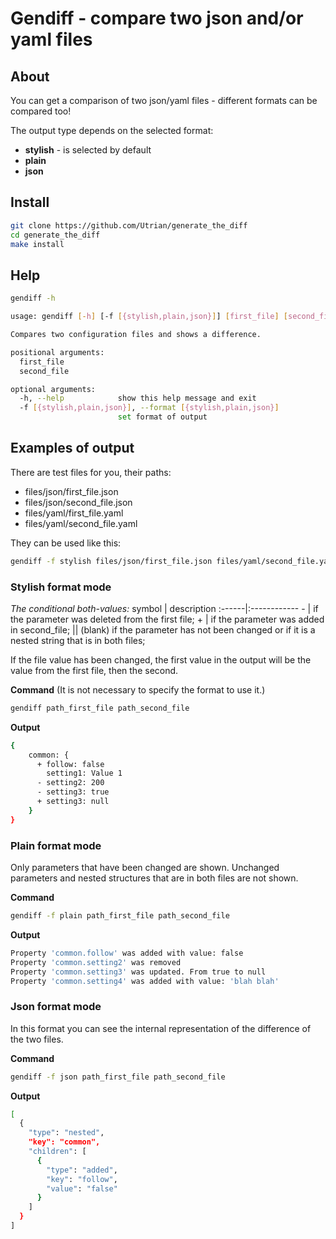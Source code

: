 # **Gendiff** - compare two json and/or yaml files

## **About**
You can get a comparison of two json/yaml files - different formats can be compared too!


The output type depends on the selected format:
- **stylish** - is selected by default
- **plain**
- **json**


## **Install**
```bash
git clone https://github.com/Utrian/generate_the_diff
cd generate_the_diff
make install
```

## Help
```bash
gendiff -h

usage: gendiff [-h] [-f [{stylish,plain,json}]] [first_file] [second_file]

Compares two configuration files and shows a difference.

positional arguments:
  first_file
  second_file

optional arguments:
  -h, --help            show this help message and exit
  -f [{stylish,plain,json}], --format [{stylish,plain,json}]
                        set format of output
```

## **Examples of output**
There are test files for you, their paths:
* files/json/first_file.json
* files/json/second_file.json
* files/yaml/first_file.yaml
* files/yaml/second_file.yaml
  
They can be used like this:
```bash
gendiff -f stylish files/json/first_file.json files/yaml/second_file.yaml
```

### **Stylish format mode**

*The conditional both-values:*
symbol | description
:------|:------------
\-     | if the parameter was deleted from the first file;
\+     | if the parameter was added in second_file;
  || (blank) if the parameter has not been changed or if it is a nested string that is in both files;
   
If the file value has been changed, the first value in the output will be the value from the first file, then the second.
  
**Command**
(It is not necessary to specify the format to use it.)

```bash
gendiff path_first_file path_second_file
```
**Output**
```bash
{
    common: {
      + follow: false
        setting1: Value 1
      - setting2: 200
      - setting3: true
      + setting3: null
    }
}
```

### **Plain format mode**
Only parameters that have been changed are shown. Unchanged parameters and nested structures that are in both files are not shown.

**Command**
```bash
gendiff -f plain path_first_file path_second_file
```

**Output**
```bash
Property 'common.follow' was added with value: false
Property 'common.setting2' was removed
Property 'common.setting3' was updated. From true to null
Property 'common.setting4' was added with value: 'blah blah'
```

### **Json format mode**
In this format you can see the internal representation of the difference of the two files.

**Command**
```bash
gendiff -f json path_first_file path_second_file
```
**Output**
```bash
[
  {
    "type": "nested",
    "key": "common",
    "children": [
      {
        "type": "added",
        "key": "follow",
        "value": "false"
      }
    ]
  }
]
```